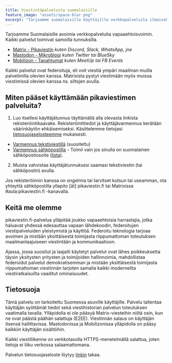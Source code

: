 ```yaml
---
title: Viestintäpalveluita suomalaisille
feature_image: "assets/space-blur.png"
excerpt: "Tarjoamme suomalaisille käyttäjille verkkopalveluita ilmaiseksi"
---
```


Tarjoamme Suomalaisille avoimia verkkopalveluita vapaaehtoisvoimin. Kaikki palvelut toimivat samoilla tunnuksilla.

* [Matrix - Pikaviestin](/matrix) *kuten Discord, Slack, WhatsApp, jne*
* [Mastodon - Mikroblogi](/mastodon) *kuten Twitter tai BlueSky*
* [Mobilizon - Tapahtumat](/mobilizon) *kuten MeetUp tai FB Events*

Kaikki palvelut ovat federoituja, eli voit viestiä ympäri maailman muilla palvelimilla olevien kanssa. Matrixista pystyt viestimään myös muissa viestimissä olevien kanssa ns. siltojen avulla.

## Miten pääset käyttämään pikaviestimen palveluita?

1. Luo itsellesi käyttäjätunnus täyttämällä alla olevasta linkista rekisteröintikaavake. Rekisteröintitiedot ja käyttäjävarmennus kerätään väärinkäytön ehkäisemiseksi. Käsittelemme tietojasi [tietosuojaselosteemme](https://www.pikaviestin.fi/tietosuojaseloste.pdf) mukaisesti.
- [Varmennus tekstiviestillä](https://login.pikaviestin.fi/if/flow/enrollment-with-sms-verification/) (suositeltu)
- [Varmennus sähköpostilla](https://login.pikaviestin.fi/if/flow/matrix-enrollment/) - Toimii vain jos sinulla on suomalainen sähköpostiosoite ([lista](https://github.com/pikaviestin/documentation/blob/main/email_validation_policy.py)).
2. Muista vahvistaa käyttäjätunnuksesi saamasi tekstiviestin (tai sähköpostin) avulla.

Jos rekisteröinnin kanssa on ongelmia tai tarvitset kutsun tai useamman, ota yhteyttä sähköpostilla yllapito [ät] pikaviestin.fi tai Matrixissa #aula:pikaviestin.fi -kanavalla.

## Keitä me olemme

pikaviestin.fi-palvelua ylläpitää joukko vapaaehtoisia harrastajia, jotka haluavat yhdessä edesauttaa vapaan lähdekoodin, federoitujen viestipalveluiden yleistymistä ja käyttöä. Federoitu teknologia tarjoaa avoimen ja mistään yksittäisestä toimijasta riippumattoman toteutuksen maailmanlaajuiseen viestintään ja kommunikaatioon.

Ajassa, jossa suositut ja laajalti käytetyt palvelut ovat lähes poikkeuksetta täysin yksitysten yritysten ja toimijoiden hallinnoimia, mahdollistaa federoidut palvelut demokratisemman ja mistään yksittäisestä toimijasta riippumattoman viestinnän tarjoten samalla kaikki moderneilta viestiratkaisuilta vaaditut ominaisuudet.

## Tietosuoja

Tämä palvelu on tarkoitettu Suomessa asuville käyttäjille. Palvelu tallentaa käyttäjän syöttämät tiedot sekä viestihistorian palvelun toteutuksen vaatimalla tavalla. Ylläpidolla ei ole pääsyä
Matrix-viesteihin niiltä osin, kun ne ovat päästä päähän salattuja (E2EE). Viestinnän salaus on käyttäjän itsensä hallittavissa. Mastodonissa ja Mobilizonissa ylläpidolla on pääsy kaikkiin käyttäjän sisältöihin.

Kaikki viestiliikenne on verkkotasolla HTTPS-menetelmällä salattua, joten tietoja ei liiku verkossa salaamattomana.

Palvelun tietosuojaseloste löytyy [linkin](https://www.pikaviestin.fi/tietosuojaseloste.pdf) takaa.
